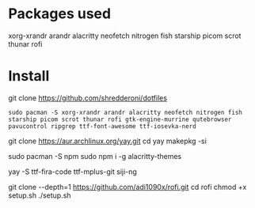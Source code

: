 # Packages used
xorg-xrandr
arandr
alacritty
neofetch
nitrogen
fish
starship
picom
scrot
thunar
rofi

# Install
git clone https://github.com/shredderoni/dotfiles
```
sudo pacman -S xorg-xrandr arandr alacritty neofetch nitrogen fish starship picom scrot thunar rofi gtk-engine-murrine qutebrowser pavucontrol ripgrep ttf-font-awesome ttf-iosevka-nerd
```

git clone https://aur.archlinux.org/yay.git
cd yay
makepkg -si

sudo pacman -S npm
sudo npm i -g alacritty-themes

yay -S ttf-fira-code ttf-mplus-git siji-ng

git clone --depth=1 https://github.com/adi1090x/rofi.git
cd rofi
chmod +x setup.sh
./setup.sh
